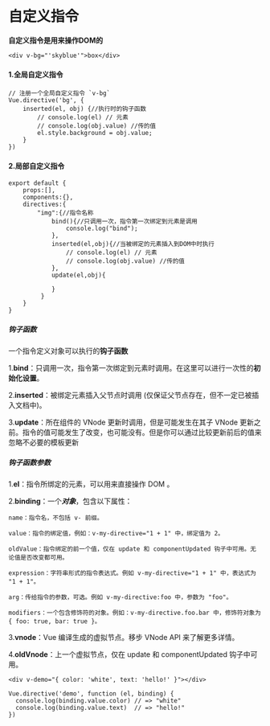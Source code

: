 
# 自定义指令

**自定义指令是用来操作DOM的**

    <div v-bg="'skyblue'">box</div>
    

#### 1.全局自定义指令

```
// 注册一个全局自定义指令 `v-bg`
Vue.directive('bg', {
    inserted(el, obj) {//执行时的钩子函数
        // console.log(el) // 元素
        // console.log(obj.value) //传的值
        el.style.background = obj.value;
    }
})
```

#### 2.局部自定义指令


```
export default {
    props:[],
    components:{},
    directives:{
        "img":{//指令名称
            bind(){//只调用一次，指令第一次绑定到元素是调用
                console.log("bind");
            },
            inserted(el,obj){//当被绑定的元素插入到DOM中时执行
                // console.log(el) // 元素
                // console.log(obj.value) //传的值
            },
            update(el,obj){
                
            }
         } 
    }
}
```

##### 钩子函数

一个指令定义对象可以执行的**钩子函数**

1.**bind**：只调用一次，指令第一次绑定到元素时调用。在这里可以进行一次性的**初始化设置**。

2.**inserted**：被绑定元素插入父节点时调用 (仅保证父节点存在，但不一定已被插入文档中)。

3.**update**：所在组件的 VNode 更新时调用，但是可能发生在其子 VNode 更新之前。指令的值可能发生了改变，也可能没有。但是你可以通过比较更新前后的值来忽略不必要的模板更新 

##### 钩子函数参数
1.**el**：指令所绑定的元素，可以用来直接操作 DOM 。

2.**binding**：一个***对象***，包含以下属性：

    name：指令名，不包括 v- 前缀。
    
    value：指令的绑定值，例如：v-my-directive="1 + 1" 中，绑定值为 2。
    
    oldValue：指令绑定的前一个值，仅在 update 和 componentUpdated 钩子中可用。无论值是否改变都可用。
    
    expression：字符串形式的指令表达式。例如 v-my-directive="1 + 1" 中，表达式为 "1 + 1"。
    
    arg：传给指令的参数，可选。例如 v-my-directive:foo 中，参数为 "foo"。
    
    modifiers：一个包含修饰符的对象。例如：v-my-directive.foo.bar 中，修饰符对象为 { foo: true, bar: true }。

3.**vnode**：Vue 编译生成的虚拟节点。移步 VNode API 来了解更多详情。

4.**oldVnode**：上一个虚拟节点，仅在 update 和 componentUpdated 钩子中可用。


```
<div v-demo="{ color: 'white', text: 'hello!' }"></div>

Vue.directive('demo', function (el, binding) {
  console.log(binding.value.color) // => "white"
  console.log(binding.value.text)  // => "hello!"
})
```
